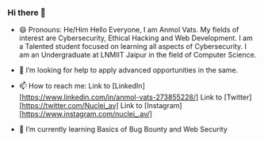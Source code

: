 ### Hi there 👋
- 😄 Pronouns: He/Him
Hello Everyone, I am Anmol Vats. My fields of interest are Cybersecurity, Ethical Hacking and Web Development. I am a Talented student focused on learning all aspects of Cybersecurity. I am an Undergraduate at LNMIIT Jaipur in the field of Computer Science.
- 🤔 I’m looking for help to apply advanced opportunities in the same. 
- 📫 How to reach me: Link to [LinkedIn][https://www.linkedin.com/in/anmol-vats-273855228/]
                       Link to [Twitter][https://twitter.com/Nuclei_av]
                      Link to [Instagram][https://www.instagram.com/nuclei_.av/]
                       
- 🌱 I’m currently learning Basics of Bug Bounty and Web Security
<!--
**NucleiAv/NucleiAv** is a ✨ _special_ ✨ repository because its `README.md` (this file) appears on your GitHub profile.

Here are some ideas to get you started:

- 🔭 I’m currently working on ...

- 👯 I’m looking to collaborate on ...

- 💬 Ask me about ...


- ⚡ Fun fact: ...
-->
